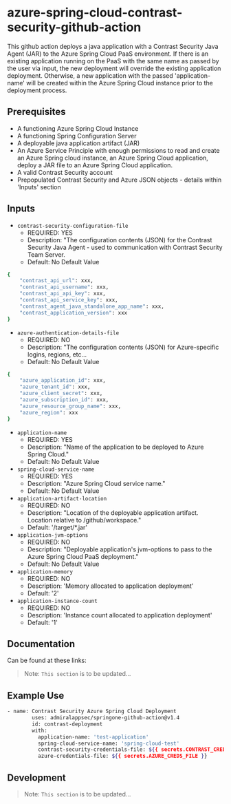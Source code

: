 # azure-spring-cloud-contrast-security-github-action

This github action deploys a java application with a Contrast Security Java Agent (JAR) to the Azure Spring Cloud PaaS environment.
If there is an existing application running on the PaaS with the same name as passed by the user via input, the new deployment will override the existing application deployment. Otherwise, a new application with the passed 'application-name' will be created within the Azure Spring Cloud instance prior to the deployment process.

## Prerequisites

- A functioning Azure Spring Cloud Instance
- A functioning Spring Configuration Server
- A deployable java application artifact (JAR)
- An Azure Service Principle with enough permissions to read and create an Azure Spring cloud instance, an Azure Spring Cloud application, deploy a JAR file to an Azure Spring Cloud application. 
- A valid Contrast Security account
- Prepopulated Contrast Security and Azure JSON objects - details within 'Inputs' section

## Inputs
- `contrast-security-configuration-file`
  - REQUIRED: YES
  - Description: "The configuration contents (JSON) for the Contrast Security Java Agent - used to communication with Contrast Security Team Server. 
  - Default: No Default Value
```sh
{
    "contrast_api_url": xxx,
    "contrast_api_username": xxx,
    "contrast_api_api_key": xxx,
    "contrast_api_service_key": xxx,
    "contrast_agent_java_standalone_app_name": xxx,
    "contrast_application_version": xxx
}
```
- `azure-authentication-details-file`
  - REQUIRED: NO
  - Description: "The configuration contents (JSON) for Azure-specific logins, regions, etc...
  - Default: No Default Value
```sh
{
    "azure_application_id": xxx,
    "azure_tenant_id": xxx,
    "azure_client_secret": xxx,
    "azure_subscription_id": xxx,
    "azure_resource_group_name": xxx,
    "azure_region": xxx
}
```
- `application-name`
  - REQUIRED: YES
  - Description: "Name of the application to be deployed to Azure Spring Cloud."
  - Default: No Default Value
- `spring-cloud-service-name`
  - REQUIRED: YES
  - Description: "Azure Spring Cloud service name."
  - Default: No Default Value
- `application-artifact-location`
  - REQUIRED: NO
  - Description: "Location of the deployable application artifact. Location relative to /github/workspace."
  - Default: '/target/*.jar'
- `application-jvm-options`
  - REQUIRED: NO
  - Description: "Deployable application's jvm-options to pass to the Azure Spring Cloud PaaS deployment."
  - Default: No Default Value
- `application-memory`
  - REQUIRED: NO
  - Description: 'Memory allocated to application deployment'
  - Default: '2'
- `application-instance-count`
  - REQUIRED: NO
  - Description: 'Instance count allocated to application deployment'
  - Default: '1'  

## Documentation

Can be found at these links:

> Note: `This section` is to be updated...

## Example Use

```sh
- name: Contrast Security Azure Spring Cloud Deployment
        uses: admiralappsec/springone-github-action@v1.4
        id: contrast-deployment
        with:
          application-name: 'test-application'
          spring-cloud-service-name: 'spring-cloud-test'
          contrast-security-credentials-file: ${{ secrets.CONTRAST_CREDS_FILE }}
          azure-credentials-file: ${{ secrets.AZURE_CREDS_FILE }}
```

## Development

> Note: `This section` is to be updated...
